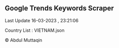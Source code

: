 

## Google Trends Keywords Scraper 
 
Last Update 16-03-2023 , 23:21:06

Country List :
VIETNAM.json



© Abdul Muttaqin 
